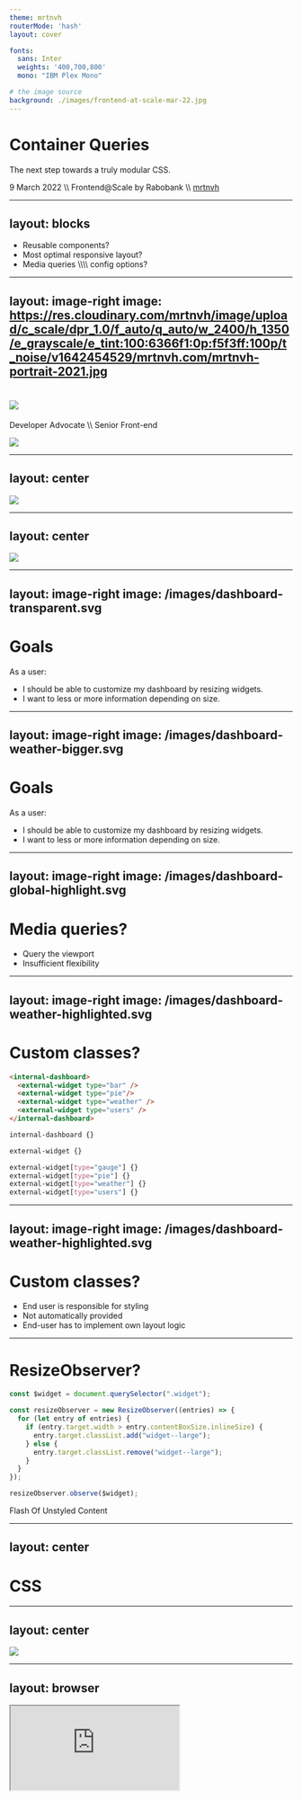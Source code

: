 ```yaml
---
theme: mrtnvh
routerMode: 'hash'
layout: cover

fonts:
  sans: Inter
  weights: '400,700,800'
  mono: "IBM Plex Mono"

# the image source
background: ./images/frontend-at-scale-mar-22.jpg
---
```


# Container Queries

The next step towards a truly modular CSS.

<div class="text-xs uppercase mt-4 text-gray-400">9 March 2022 <span class="mx-2">\\</span> Frontend@Scale by Rabobank <span class="mx-2">\\</span> <a href="https://mrtnvh.com" target="_blank" rel="nofollow noopener">mrtnvh</a> </div>

<!-- Photo by <a href="https://unsplash.com/@pawel_czerwinski?utm_source=unsplash&utm_medium=referral&utm_content=creditCopyText">Pawel Czerwinski</a> on <a href="https://unsplash.com/@pawel_czerwinski?utm_source=unsplash&utm_medium=referral&utm_content=creditCopyText">Unsplash</a> -->

---
layout: blocks
---

<ul>
  <li>Reusable components?</li>
  <li v-click>Most optimal responsive layout?</li>
  <li v-click>Media queries \\\\ config options?</li>
</ul>

---
layout: image-right
image: https://res.cloudinary.com/mrtnvh/image/upload/c_scale/dpr_1.0/f_auto/q_auto/w_2400/h_1350/e_grayscale/e_tint:100:6366f1:0p:f5f3ff:100p/t_noise/v1642454529/mrtnvh.com/mrtnvh-portrait-2021.jpg
---

<div class="flex flex-col items-center justify-center h-full text-center">

<h1>
  <a href="https://mrtnvh.com" target="_blank" rel="nofollow noopener">
    <img
      class="h-12"
      src="/images/mrtnvh-logo.svg"
    />
  </a>
</h1>

Developer Advocate \\\\ Senior Front-end

<a href="https://iodigital.com" class="mt-6" target="_blank" rel="nofollow noopener">
  <img
    class="h-12"
    src="/images/io-logo.svg"
  />
</a>

</div>


---
layout: center
---

<img
  class="h-160"
  src="/images/dashboard-default.svg"
/>

<style>
  .center {
    background-color: #EEEEEE;
  }
</style>

---
layout: center
---

<img
  class="h-160"
  src="/images/dashboard-transparent.svg"
/>

<style>
  .center {
    background-color: #EEEEEE;
  }
</style>

---
layout: image-right
image: /images/dashboard-transparent.svg
---


# Goals

As a user:
- I should be able to customize my dashboard by resizing widgets. 
- I want to less or more information depending on size.

---
layout: image-right
image: /images/dashboard-weather-bigger.svg
---

# Goals

As a user:
- I should be able to customize my dashboard by resizing widgets. 
- I want to less or more information depending on size.

---
layout: image-right
image: /images/dashboard-global-highlight.svg
---

# Media queries?

- Query the viewport
- Insufficient flexibility

---
layout: image-right
image: /images/dashboard-weather-highlighted.svg
---

# Custom classes?

```html
<internal-dashboard>
  <external-widget type="bar" />
  <external-widget type="pie"/>
  <external-widget type="weather" />
  <external-widget type="users" />
</internal-dashboard>
```

```css
internal-dashboard {}

external-widget {}

external-widget[type="gauge"] {}
external-widget[type="pie"] {}
external-widget[type="weather"] {}
external-widget[type="users"] {}
```

---
layout: image-right
image: /images/dashboard-weather-highlighted.svg
---

# Custom classes?

- End user is responsible for styling
- Not automatically provided
- End-user has to implement own layout logic

---

# ResizeObserver?

```js
const $widget = document.querySelector(".widget");

const resizeObserver = new ResizeObserver((entries) => {
  for (let entry of entries) {
    if (entry.target.width > entry.contentBoxSize.inlineSize) {
      entry.target.classList.add("widget--large");
    } else {
      entry.target.classList.remove("widget--large");
    }
  }
});

resizeObserver.observe($widget);
```

<div v-click class='mt-3'>
  <carbon-warning-alt class='mr-3' /> Flash Of Unstyled Content
</div>

---
layout: center
---

<h1 class="text-32">CSS</h1>

---
layout: center
---

<img
  class="h-160"
  src="/images/dashboard-weather-highlighted.svg"
/>

<style>
  .center {
    background-color: #EEEEEE;
  }
</style>

---
layout: browser
---
<div v-click-hide class="browser-wrapper">
    <div class="browser-body">
        <iframe src="https://codepen.io/vanhoofmaarten/full/vYWYKLP" />
    </div>
</div>
<div v-after class="browser-wrapper" style="width: 54%;">
    <div class="browser-body">
        <iframe src="https://codepen.io/vanhoofmaarten/full/vYWYKLP" />
    </div>
</div>

---

# CSS Containment

- Improves rendering performance
- DOM subtree isolation
- Enables container queries

<br>

```css 
.container {
  contain: size layout style paint;
}
```

---

# Container Queries

Enable containment for container query

```css 
.product {
  contain: size layout style;
}
```

---

# Container Queries

Enable containment for container query

```css 
.product {
  container: product / size;

  /* Shorthand for */
  container-name: product;
  container-type: size;
}
```

---

# Container Queries

Enable containment for container query

```css 
.product {
  /* Target specific containers*/
  container-name: product;

  /* inline-size, size, style */
  container-type: size;
}
```

---

# Size container features

Single condition

```css 
@container (inline-size > 400px) {
  .product-body {} 
}
```

---

# Size container features

Multiple conditions

```css 
@container (inline-size > 400px) and (block-size > 200px) { 
  .product-body {}
}
```

---

# Size container features

Target multiple containers

```css {all|3,11-13|8,15-17}
.product-list {
  container-type: size;
  container-name: list;
}

.page {
  container-type: size;
  container-name: folio;
}

@container list (inline-size > 800px) {
  .product {}
}

@container folio (inline-size > 400px) and (block-size > 200px) {
  .product {}
}
```

---

# Size container features

<carbon-warning-alt class='mr-2' /> Containment always has to be set on an ancestor.

```css 
.ancestor {
  /* container-type values: `inline-size`, `size`, `style` */
  /* Size allows querying `block-size`, `aspect-ratio`, and `orientation` */
  container-type: size;
}

@container (inline-size > 800px) {
  .ancestor {
    /* NOPE */
  }
}
```

---
layout: image-right
image: /images/dashboard-weather-highlighted.svg
---

# Size container features

```html
<!-- external-widget-component -->
<div class="widget">
  <div class="widget-body">
    <!-- widget-content -->
  </div>
</div>
```

```css
.widget {
  container: inline-size;
}

@container (inline-size > 500px) {
  .widget-body {} 
}
```

---

# Style container features

```css 
.product {
  container-type: style;
}

@container style(background: red) {
  .product-body {}
}
```

---

# State container features

```css 
header {
  container: is-stuck is-visible / header;
  position: sticky;
  top: 0;
}

@container header state(is-stuck) { /* … */ }
@container header state(is-visible) { /* … */ }
```
<carbon-information class='mr-1' /> Proposition style container has been deferred https://github.com/w3c/csswg-drafts/issues/6402

---

# Container relative units

<div class="flex gap-12">
  <div class="flex-grow">

```css 
.product {
  container-type: style;
}


.product-grandchild {
  height: 75cqi;
}
```

  </div>
  <div class="flex-grow">
    <table class="mt-1">
      <thead>
        <tr>
          <th>unit</th>
          <th>relative to</th>
        </tr>
      </thead>
      <tbody>
        <tr>
          <td>cqw</td>
          <td>1% of a query container’s width</td>
        </tr>
        <tr>
          <td>cqh</td>
          <td>1% of aquery container’s height</td>
        </tr>
        <tr>
          <td>cqi</td>
          <td>1% of a query container’s inline size</td>
        </tr>
        <tr>
          <td>cqb</td>
          <td>1% of a query container’s block size</td>
        </tr>
        <tr>
          <td>cqmin</td>
          <td>The smaller value of cqi or cqb</td>
        </tr>
        <tr>
          <td>cqmax</td>
          <td>The larger value of cqi or cqb</td>
        </tr>
      </tbody>
    </table>
  </div>
</div>

---

# Experiment!

- Chrome Canary: [chrome://flags/#enable-container-queries](chrome://flags/#enable-container-queries)
- Polyfill: https://github.com/GoogleChromeLabs/container-query-polyfill

<br>

<carbon-warning-alt class='mr-1' /> Spec. in active development <br>
<carbon-warning-alt class='mr-1' /> Syntax bound to change <br>
<carbon-warning-alt class='mr-1' /> Not ready for production

---

# Participate!

- [CSS Working Group discussions on Github](https://github.com/w3c/csswg-drafts/projects/18)
- [Awesome Container Queries](https://github.com/sturobson/Awesome-Container-Queries) by Stu Robson

---
layout: browser
---
<div class="browser-wrapper">
    <div class="browser-body">
        <iframe src="https://codepen.io/vanhoofmaarten/full/mdWBMGb" />
    </div>
</div>

---
layout: browser
---
<div class="browser-wrapper">
    <div class="browser-body">
        <iframe src="https://codepen.io/vanhoofmaarten/full/WNpJoGq" />
    </div>
</div>

---

# #TIL

**Container queries**

- Encapsulate adaptive styles
  - Modular front-end architecture
- Not limited to querying size
  - Size
  - Style
  - State
  - Container Relative units
- Specification is under active development
  - Experiment with [Chrome Canary](chrome://flags/#enable-container-queries) or [polyfill](chrome://flags/#enable-container-queries)
  - Not ready for production


---
layout: center
---

<div class="text-center">

  # Share!

  <mdi-twitter class='mr-1 mb-1 inline-block' /> <br/> [@mrtnvh](https://twitter.com/mrtnvh)

</div>

---
layout: center
---

<div class="text-center">

  <h1 class="mb-6">Credits</h1>

  [Miriam Suzanne](https://www.miriamsuzanne.com/) <br>
  [Una Kravets](https://una.im/) <br> <br>
  Everyone championing container queries!

</div>


---
layout: center
---

<div class="text-center text-12">
  
  Me <mdi-arrow-right class='h-8 inline-block' /> [mrtnvh.com](https://mrtnvh.com) <br>
  Team-up <mdi-arrow-right class='h-8 inline-block' /> [iodigital.com/careers](https://iodigital.com/careers)

</div>


---
layout: center
---

<mdi-peace class='w-24 h-24' />



---
layout: center
---

<div class="text-center">

# Resources

[CSSWG Specification](https://drafts.csswg.org/css-contain-3/) <br>
[CSS Working Group discussions on Github](https://github.com/w3c/csswg-drafts/projects/18) <br>
[MDN Docs](https://developer.mozilla.org/en-US/docs/Web/CSS/CSS_Container_Queries) <br>
[awesome-container-queries](https://github.com/sturobson/Awesome-Container-Queries)


</div>

